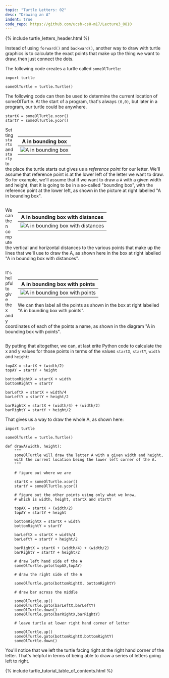 ```yaml
---
topic: "Turtle Letters: 02"
desc: "Drawing an A"
indent: true
code_repo: https://github.com/ucsb-cs8-m17/Lecture3_0810
---
```


<div style="display:none;">https://ucsb-cs8.github.io/tutorials/turtle_letters_02/
</div>

{% include turtle_letters_header.html %}


Instead of using `forward()` and `backward()`, another way to draw with turtle graphics is to calculate the exact points that make up the thing we want to draw, then just connect the dots.    

The following code creates a turtle called `someOlTurtle`:

```
import turtle

someOlTurtle = turtle.Turtle()
```

The following code can then be used to determine the current location of someOlTurtle.  At the start of a program, that's
always `(0,0)`, but later in a program, our turtle could be anywhere.   

```
startX = someOlTurtle.xcor()
startY = someOlTurtle.ycor()
```

<div style="float:right; width: 450px;margin:1em;" markdown="1">

| A in bounding box |
|-------------------|
|  ![A in bounding box](A_in_Bounding_Box_Turtle_Graphics_400.png) |

</div>

Setting `startx` and `starty` to the place the turtle starts out gives us a <em>reference point</em> for our letter.  We'll assume that reference point is at the lower left of the
letter we want to draw.   So for example, we'll assume that if we want to draw a `A` with a given width and height, that
it is going to be in a so-called "bounding box", with the reference point at the lower left, as shown in the picture at right labelled "A in bounding box".

<div style="clear: both;">
</div>

<div style="float:right; width: 450px; margin:1em;" markdown="1">

| A in bounding box with distances |
|----------------------------------|
| ![A in bounding box with distances](A_in_bounding_box_with_distances_400.png) |

</div>

We can then compute the vertical and horizontal distances to the various points that make up the lines that we'll use to draw the A, as shown here in the box at right labelled "A in bounding box with distances".


<div style="clear: both; margin-bottom: 1em;">
</div>


<div style="float:right; width: 450px; margin: 1em;"  markdown="1">

| A in bounding box with points |
|----------------------------------|
| ![A in bounding box with points](A_in_bounding_box_with_points_400.png) |

We can then label all the points as shown in the box at right labelled "A in bounding box with points".

</div>

It's helpful to give the x and y coordinates of each of the points a name,
as shown in the diagram "A in bounding box with points".

<div style="clear: both;">
</div>

By putting that altogether, we can, at last erite Python code to calculate the x and y values for those points in terms of the values `startX`, `startY`, `width` and `height`:

```
topAX = startX + (width/2)
topAY = startY + height

bottomRightX = startX + width
bottomRightY = startY
    
barLeftX = startX + width/4
barLeftY = startY + height/2

barRightX = startX + (width/4) + (width/2)
barRightY = startY + height/2
```


That gives us a way to draw the whole A, as shown here:

```
import turtle

someOlTurtle = turtle.Turtle()

def drawA(width, height):
    """
    someOlTurtle will draw the letter A with a given width and height,
    with the current location being the lower left corner of the A.
    """

    # figure out where we are

    startX = someOlTurtle.xcor()
    startY = someOlTurtle.ycor()

    # figure out the other points using only what we know,
    # which is width, height, startX and startY
    
    topAX = startX + (width/2)
    topAY = startY + height

    bottomRightX = startX + width
    bottomRightY = startY
    
    barLeftX = startX + width/4
    barLeftY = startY + height/2

    barRightX = startX + (width/4) + (width/2)
    barRightY = startY + height/2
    
    # draw left hand side of the A    
    someOlTurtle.goto(topAX,topAY)

    # draw the right side of the A

    someOlTurtle.goto(bottomRightX, bottomRightY)

    # draw bar across the middle
    
    someOlTurtle.up()
    someOlTurtle.goto(barLeftX,barLeftY)
    someOlTurtle.down()
    someOlTurtle.goto(barRightX,barRightY)

    # leave turtle at lower right hand corner of letter
    
    someOlTurtle.up()
    someOlTurtle.goto(bottomRightX,bottomRightY)
    someOlTurtle.down()
```

You'll notice that we left the turtle facing right at the right hand corner of the letter.
That's helpful in terms of being able to draw a series of letters going left to right.

{% include turtle_tutorial_table_of_contents.html %}
